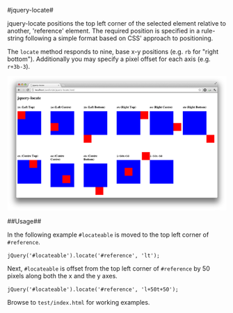 #jquery-locate#

jquery-locate positions the top left corner of the selected element relative to another, 'reference' element.  The
required position is specified in a rule-string following a simple format based on CSS' approach to positioning.

The `locate` method responds to nine, base x-y positions (e.g. `rb` for "right bottom").  Additionally you may specify a
pixel offset for each axis (e.g. `r+3b-3`).

![](https://github.com/archaichorizon/jquery-locate/raw/master/screenshot_1.png)

##Usage##

In the following example `#locateable` is moved to the top left corner of `#reference`.

    jQuery('#locateable').locate('#reference', 'lt');

Next, `#locateable` is offset from the top left corner of `#reference` by 50 pixels along both the x and the y axes.

    jQuery('#locateable').locate('#reference', 'l+50t+50');

Browse to `test/index.html` for working examples.